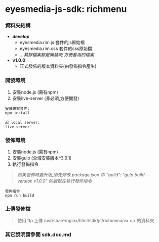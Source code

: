 # eyesmedia-js-sdk: richmenu

### 資料夾結構
- ***develop***
  - eyesmedia.rim.js 套件的js原始檔
  - eyesmedia.rim.css 套件的css原始檔
  - *...其餘檔案都是開發時,方便套用的檔案*
- **v1.0.0**
  - 正式發佈的版本資料夾(由發佈指令產生)

### 開發環境
1. 安裝node.js (需有npm)
2. 安裝live-server (非必須,方便開發)
```
安裝專案套件:
npm install

起 local server:
live-server
```

###  發佈環境
1. 安裝node.js (需有npm)
2. 安裝gulp (全域安裝版本^3.9.1)
3. 執行發佈指令
> *如果發佈時要升版,須先修改 package.json 中 "build": "gulp build --version v1.0.0" 的版號在執行發佈指令*
```
發佈指令
npm run build
```

### 上傳發佈檔
> 使用 ftp 上傳 /usr/share/nginx/html/sdk/js/richmenu/vx.x.x 的資料夾 

### 其它說明請參閱 sdk.doc.md